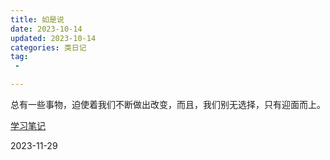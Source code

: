```yaml
---
title: 如是说
date: 2023-10-14
updated: 2023-10-14
categories: 类日记
tag:
 - 

---
```


总有一些事物，迫使着我们不断做出改变，而且，我们别无选择，只有迎面而上。

[学习笔记](https://www.yuque.com/didididadida/zw5t6a)

2023-11-29


